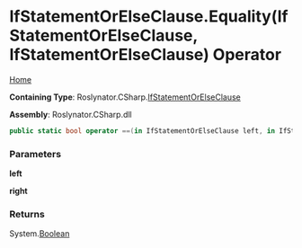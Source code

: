 <a name="_top"></a>

# IfStatementOrElseClause\.Equality\(IfStatementOrElseClause, IfStatementOrElseClause\) Operator

[Home](../../../../README.md#_top)

**Containing Type**: Roslynator\.CSharp\.[IfStatementOrElseClause](../README.md#_top)

**Assembly**: Roslynator\.CSharp\.dll

```csharp
public static bool operator ==(in IfStatementOrElseClause left, in IfStatementOrElseClause right)
```

### Parameters

**left**

**right**

### Returns

System\.[Boolean](https://docs.microsoft.com/en-us/dotnet/api/system.boolean)

